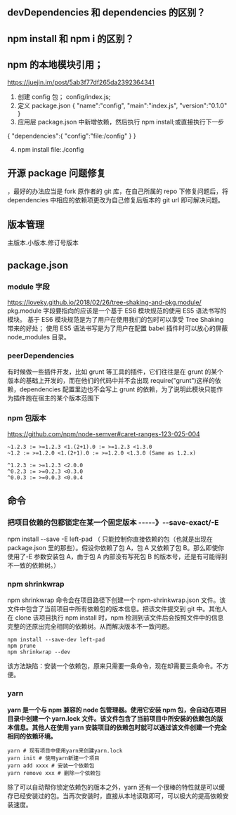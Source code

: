 ## devDependencies 和 dependencies 的区别？

## npm install 和 npm i 的区别？

## npm 的本地模块引用；

https://juejin.im/post/5ab3f77df265da2392364341

1.  创建 config 包； config/index.js;
2.  定义 package.json
    {
    "name":"config",
    "main":"index.js",
    "version":"0.1.0"
    }
3.  应用层 package.json 中新增依赖，然后执行 npm install;或直接执行下一步

{
"dependencies":{
"config":"file:/config"
}
}

4.  npm install file:./config

## 开源 package 问题修复

，最好的办法应当是 fork 原作者的 git 库，在自己所属的 repo 下修复问题后，将 dependencies 中相应的依赖项更改为自己修复后版本的 git url 即可解决问题。

## 版本管理

主版本.小版本.修订号版本

## package.json

### module 字段

https://loveky.github.io/2018/02/26/tree-shaking-and-pkg.module/
pkg.module 字段要指向的应该是一个基于 ES6 模块规范的使用 ES5 语法书写的模块。
基于 ES6 模块规范是为了用户在使用我们的包时可以享受 Tree Shaking 带来的好处；
使用 ES5 语法书写是为了用户在配置 babel 插件时可以放心的屏蔽 node_modules 目录。

### peerDependencies

有时候做一些插件开发，比如 grunt 等工具的插件，它们往往是在 grunt 的某个版本的基础上开发的，而在他们的代码中并不会出现 require("grunt")这样的依赖，dependencies 配置里边也不会写上 grunt 的依赖，为了说明此模块只能作为插件跑在宿主的某个版本范围下

### npm 包版本

https://github.com/npm/node-semver#caret-ranges-123-025-004

```
~1.2.3 := >=1.2.3 <1.(2+1).0 := >=1.2.3 <1.3.0
~1.2 := >=1.2.0 <1.(2+1).0 := >=1.2.0 <1.3.0 (Same as 1.2.x)

^1.2.3 := >=1.2.3 <2.0.0
^0.2.3 := >=0.2.3 <0.3.0
^0.0.3 := >=0.0.3 <0.0.4
```

## 命令

### 把项目依赖的包都锁定在某一个固定版本 -----》--save-exact/-E

npm install --save -E left-pad
（ 只能控制你直接依赖的包（也就是出现在 package.json 里的那些）。假设你依赖了包 A，包 A 又依赖了包 B。那么即使你使用了-E 参数安装包 A，由于包 A 内部没有写死包 B 的版本号，还是有可能得到不一致的依赖树。）

### npm shrinkwrap

npm shrinkwrap 命令会在项目路径下创建一个 npm-shrinkwrap.json 文件。该文件中包含了当前项目中所有依赖包的版本信息。把该文件提交到 git 中。其他人在 clone 该项目执行 npm install 时，npm 检测到该文件后会按照文件中的信息完整的还原出完全相同的依赖树。从而解决版本不一致问题。

```
npm install --save-dev left-pad
npm prune
npm shrinkwrap --dev
```

该方法缺陷：安装一个依赖包，原来只需要一条命令，现在却需要三条命令。不方便。

### yarn

**yarn 是一个与 npm 兼容的 node 包管理器。使用它安装 npm 包，会自动在项目目录中创建一个 yarn.lock 文件。该文件包含了当前项目中所安装的依赖包的版本信息。其他人在使用 yarn 安装项目的依赖包时就可以通过该文件创建一个完全相同的依赖环境。**

```
yarn # 现有项目中使用yarn来创建yarn.lock
yarn init # 使用yarn新建一个项目
yarn add xxxx # 安装一个依赖包
yarn remove xxx # 删除一个依赖包
```

除了可以自动帮你锁定依赖包的版本之外，yarn 还有一个很棒的特性就是可以缓存已经安装过的包。当再次安装时，直接从本地读取即可，可以极大的提高依赖安装速度。
